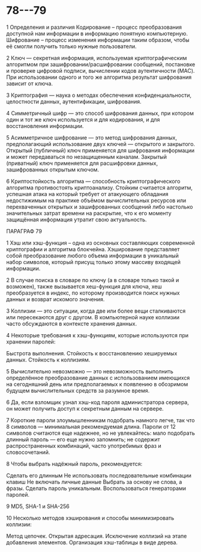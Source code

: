 # 78---79

1 Определения и различия Кодирование – процесс преобразования доступной нам информации в информацию понятную компьютерную. Шифрование – процесс изменения информации таким образом, чтобы её смогли получить только нужные пользователи.

2 Ключ — секретная информация, используемая криптографическим алгоритмом при зашифровании/расшифровании сообщений, постановке и проверке цифровой подписи, вычислении кодов аутентичности (MAC). При использовании одного и того же алгоритма результат шифрования зависит от ключа.

3 Криптография — наука о методах обеспечения конфиденциальности, целостности данных, аутентификации, шифрования.

4 Симметричный шифр — это способ шифрования данных, при котором один и тот же ключ используется и для кодирования, и для восстановления информации.

5 Асимметричное шифрование — это метод шифрования данных, предполагающий использование двух ключей — открытого и закрытого. Открытый (публичный) ключ применяется для шифрования информации и может передаваться по незащищенным каналам. Закрытый (приватный) ключ применяется для расшифровки данных, зашифрованных открытым ключом.

6 Криптостойкость алгоритма — способность криптографического алгоритма противостоять криптоанализу. Стойким считается алгоритм, успешная атака на который требует от атакующего обладания недостижимым на практике объёмом вычислительных ресурсов или перехваченных открытых и зашифрованных сообщений либо настолько значительных затрат времени на раскрытие, что к его моменту защищённая информация утратит свою актуальность.


ПАРАГРАФ 79 

1 Хэш или хэш-функция – одна из основных составляющих современной криптографии и алгоритма блокчейна. Хэширование представляет собой преобразование любого объема информации в уникальный набор символов, который присущ только этому массиву входящей информации.

2 В случае поиска в словаре по ключу (а в словаре только такой и возможен), также вызывается хеш-функция для ключа, хеш преобразуется в индекс, по которому производится поиск нужных данных и возврат искомого значения.

3 Коллизии — это ситуации, когда две или более вещи сталкиваются или пересекаются друг с другом. В компьютерной науке коллизии часто обсуждаются в контексте хранения данных.

4 Некоторые требования к хэш-функциям, которые используются при хранении паролей:

Быстрота выполнения.
Стойкость к восстановлению хешируемых данных.
Стойкость к коллизиям.

5 Вычислительно невозможно — это невозможность выполнить определённое преобразование данных с использованием имеющихся на сегодняшний день или предполагаемых к появлению в обозримом будущем вычислительных средств за разумное время.

6 Да, если взломщик узнал хэш-код пароля администратора сервера, он может получить доступ к секретным данным на сервере.

7 Короткие пароли злоумышленникам подобрать намного легче, так что 8 символов — минимальная рекомендуемая длина. Пароли от 12 символов считаются еще надежнее, но не увлекайтесь: мало подобрать длинный пароль — его еще нужно запомнить; не содержит распространенных комбинаций, часто употребимых фраз и словосочетаний.

8 Чтобы выбрать надёжный пароль, рекомендуется:

Сделать его длинным
Не использовать последовательные комбинации клавиш
Не включать личные данные
Выбрать за основу не слова, а фразы.
Сделать пароль уникальным.
Воспользоваться генераторами паролей. 

9 MD5, SHA-1 и SHA-256 

10 Несколько методов хэширования и способы минимизировать коллизии:

Метод цепочек.
Открытая адресация.
Исключение коллизий на этапе добавления элементов.
Организация хэш-таблицы в виде дерева.
